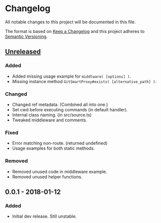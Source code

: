 # Changelog
All notable changes to this project will be documented in this file.

The format is based on [Keep a Changelog](http://keepachangelog.com/en/1.0.0/)
and this project adheres to [Semantic Versioning](http://semver.org/spec/v2.0.0.html).

## [Unreleased]

### Added

- Added missing usage example for `middlware( [options] )`.
- Missing instance method `GitSmartProxy#exists(
  [alternative_path] )`.

### Changed

- Changed ref metadata. (Combined all into one.)
- Set cwd before executing commands (in default handler).
- Internal class naming. (in src/source.ts)
- Tweaked middleware and comments.

### Fixed

- Error matching non-route. (returned undefined)
- Usage examples for both static methods.

### Removed

- Removed unused code in middleware example.
- Removed unused helper functions.

## 0.0.1 - 2018-01-12

### Added

- Initial dev release. Still unstable.

[Unreleased]: https://github.com/olivierlacan/keep-a-changelog/compare/v0.0.1...HEAD
[0.0.2]: https://github.com/revam/git-koa-smart-proxy/compare/v0.0.1...v0.0.2
